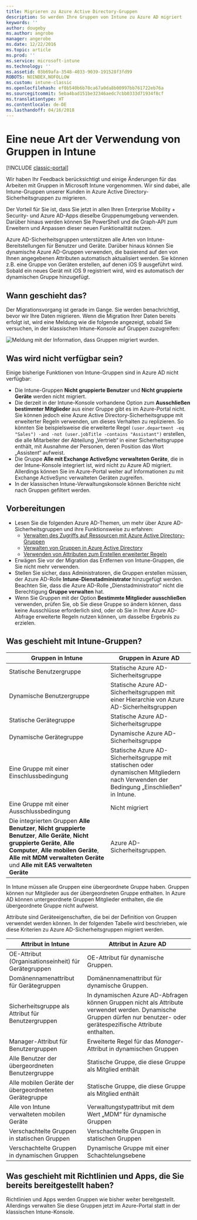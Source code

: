 ```yaml
---
title: Migrieren zu Azure Active Directory-Gruppen
description: So werden Ihre Gruppen von Intune zu Azure AD migriert
keywords: ''
author: dougeby
ms.author: angrobe
manager: angerobe
ms.date: 12/22/2016
ms.topic: article
ms.prod: ''
ms.service: microsoft-intune
ms.technology: ''
ms.assetid: 03b69afa-3548-4033-9039-191528f3fd99
ROBOTS: NOINDEX,NOFOLLOW
ms.custom: intune-classic
ms.openlocfilehash: ef0b540b6b70ca67a0da8b00997bb761722eb76a
ms.sourcegitcommit: 5eba4bad151be32346aedc7cbb0333d71934f8cf
ms.translationtype: HT
ms.contentlocale: de-DE
ms.lasthandoff: 04/16/2018
---
```

# <a name="a-new-way-of-using-groups-in-intune"></a>Eine neue Art der Verwendung von Gruppen in Intune

[!INCLUDE [classic-portal](../includes/classic-portal.md)]

Wir haben Ihr Feedback berücksichtigt und einige Änderungen für das Arbeiten mit Gruppen in Microsoft Intune vorgenommen.
Wir sind dabei, alle Intune-Gruppen unserer Kunden in Azure Active Directory-Sicherheitsgruppen zu migrieren.

Der Vorteil für Sie ist, dass Sie jetzt in allen Ihren Enterprise Mobility + Security- und Azure AD-Apps dieselbe Gruppenumgebung verwenden. Darüber hinaus werden können Sie PowerShell und die Graph-API zum Erweitern und Anpassen dieser neuen Funktionalität nutzen.

Azure AD-Sicherheitsgruppen unterstützen alle Arten von Intune-Bereitstellungen für Benutzer und Geräte. Darüber hinaus können Sie dynamische Azure AD-Gruppen verwenden, die basierend auf den von Ihnen angegebenen Attributen automatisch aktualisiert werden. Sie können z.B. eine Gruppe von Geräten erstellen, auf denen iOS 9 ausgeführt wird. Sobald ein neues Gerät mit iOS 9 registriert wird, wird es automatisch der dynamischen Gruppe hinzugefügt.

## <a name="when-is-this-happening"></a>Wann geschieht das?

Der Migrationsvorgang ist gerade im Gange. Sie werden benachrichtigt, bevor wir Ihre Daten migrieren.
Wenn die Migration Ihrer Daten bereits erfolgt ist, wird eine Meldung wie die folgende angezeigt, sobald Sie versuchen, in der klassischen Intune-Konsole auf Gruppen zuzugreifen:

![Meldung mit der Information, dass Gruppen migriert wurden.](http://i.imgur.com/72KRaXj.png)

## <a name="what-wont-be-available"></a>Was wird nicht verfügbar sein?

Einige bisherige Funktionen von Intune-Gruppen sind in Azure AD nicht verfügbar:

- Die Intune-Gruppen **Nicht gruppierte Benutzer** und **Nicht gruppierte Geräte** werden nicht migriert.
- Die derzeit in der Intune-Konsole vorhandene Option zum **Ausschließen bestimmter Mitglieder** aus einer Gruppe gibt es im Azure-Portal nicht. Sie können jedoch eine Azure Active Directory-Sicherheitsgruppe mit erweiterter Regeln verwenden, um dieses Verhalten zu replizieren. So könnten Sie beispielsweise die erweiterte Regel `(user.department -eq "Sales") -and -not (user.jobTitle -contains "Assistant")` erstellen, die alle Mitarbeiter der Abteilung „Vertrieb“ in einer Sicherheitsgruppe enthält, mit Ausnahme der Personen, deren Position das Wort „Assistent“ aufweist.
- Die Gruppe **Alle mit Exchange ActiveSync verwalteten Geräte**, die in der Intune-Konsole integriert ist, wird nicht zu Azure AD migriert. Allerdings können Sie im Azure-Portal weiter auf Informationen zu mit Exchange ActiveSync verwalteten Geräten zugreifen.
- In der klassischen Intune-Verwaltungskonsole können Berichte nicht nach Gruppen gefiltert werden.
<!--- - Custom group targeting of notification rules will not be available. ROB I took this out as I couldn't replicate the behavior. --->

## <a name="how-to-get-ready"></a>Vorbereitungen

- Lesen Sie die folgenden Azure AD-Themen, um mehr über Azure AD-Sicherheitsgruppen und ihre Funktionsweise zu erfahren:
    -  [Verwalten des Zugriffs auf Ressourcen mit Azure Active Directory-Gruppen](https://azure.microsoft.com/documentation/articles/active-directory-manage-groups/)
    -  [Verwalten von Gruppen in Azure Active Directory](https://azure.microsoft.com/documentation/articles/active-directory-accessmanagement-manage-groups/)
    -  [Verwenden von Attributen zum Erstellen erweiterter Regeln](https://azure.microsoft.com/documentation/articles/active-directory-accessmanagement-groups-with-advanced-rules/)
- Erwägen Sie vor der Migration das Entfernen von Intune-Gruppen, die Sie nicht mehr verwenden.
-  Stellen Sie sicher, dass Administratoren, die Gruppen erstellen müssen, der Azure AD-Rolle **Intune-Dienstadministrator** hinzugefügt werden. Beachten Sie, dass die Azure AD-Rolle „Dienstadministrator“ nicht die Berechtigung **Gruppe verwalten** hat.
-  Wenn Sie Gruppen mit der Option **Bestimmte Mitglieder ausschließen** verwenden, prüfen Sie, ob Sie diese Gruppe so ändern können, dass keine Ausschlüsse erforderlich sind, oder ob Sie in Ihrer Azure AD-Abfrage erweiterte Regeln nutzen können, um dasselbe Ergebnis zu erzielen.


## <a name="what-happens-to-intune-groups"></a>Was geschieht mit Intune-Gruppen?

| Gruppen in Intune|Gruppen in Azure AD|
|-----------------------------------------------------------------------|-------------------------------------------------------------|
|Statische Benutzergruppe|Statische Azure AD-Sicherheitsgruppe|
|Dynamische Benutzergruppe|Statische Azure AD-Sicherheitsgruppen mit einer Hierarchie von Azure AD-Sicherheitsgruppen|
|Statische Gerätegruppe|Statische Azure AD-Sicherheitsgruppe|
|Dynamische Gerätegruppe|Dynamische Azure AD-Sicherheitsgruppe|
|Eine Gruppe mit einer Einschlussbedingung|Statische Azure AD-Sicherheitsgruppe mit statischen oder dynamischen Mitgliedern nach Verwenden der Bedingung „Einschließen“ in Intune.|
|Eine Gruppe mit einer Ausschlussbedingung|Nicht migriert|
|Die integrierten Gruppen **Alle Benutzer**, **Nicht gruppierte Benutzer**, **Alle Geräte**, **Nicht gruppierte Geräte**, **Alle Computer**, **Alle mobilen Geräte**, **Alle mit MDM verwalteten Geräte** und **Alle mit EAS verwalteten Geräte**|Azure AD-Sicherheitsgruppen.|

In Intune müssen alle Gruppen eine übergeordnete Gruppe haben. Gruppen können nur Mitglieder aus der übergeordneten Gruppe enthalten. In Azure AD können untergeordnete Gruppen Mitglieder enthalten, die die übergeordnete Gruppe nicht aufweist.

Attribute sind Geräteeigenschaften, die bei der Definition von Gruppen verwendet werden können. In der folgenden Tabelle wird beschrieben, wie diese Kriterien zu Azure AD-Sicherheitsgruppen migriert werden.

| Attribut in Intune|Attribut in Azure AD|
|-----------------------------------------------------------------------|-------------------------------------------------------------|
|OE-Attribut (Organisationseinheit) für Gerätegruppen|OE-Attribut für dynamische Gruppen.|
|Domänennamenattribut für Gerätegruppen|Domänennamenattribut für dynamische Gruppen.|
|Sicherheitsgruppe als Attribut für Benutzergruppen|In dynamischen Azure AD-Abfragen können Gruppen nicht als Attribute verwendet werden. Dynamische Gruppen dürfen nur benutzer- oder gerätespezifische Attribute enthalten.|
|Manager-Attribut für Benutzergruppen|Erweiterte Regel für das *Manager*-Attribut in dynamischen Gruppen|
|Alle Benutzer der übergeordneten Benutzergruppe|Statische Gruppe, die diese Gruppe als Mitglied enthält|
|Alle mobilen Geräte der übergeordneten Gerätegruppe|Statische Gruppe, die diese Gruppe als Mitglied enthält|
|Alle von Intune verwalteten mobilen Geräte|Verwaltungstypattribut mit dem Wert „MDM“ für dynamische Gruppen|
|Verschachtelte Gruppen in statischen Gruppen |Verschachtelte Gruppen in statischen Gruppen|
|Verschachtelte Gruppen in dynamischen Gruppen|Dynamische Gruppe mit einer Schachtelungsebene|

## <a name="what-happens-to-policies-and-apps-youve-already-deployed"></a>Was geschieht mit Richtlinien und Apps, die Sie bereits bereitgestellt haben?

Richtlinien und Apps werden Gruppen wie bisher weiter bereitgestellt. Allerdings verwalten Sie diese Gruppen jetzt im Azure-Portal statt in der klassischen Intune-Konsole.
 
